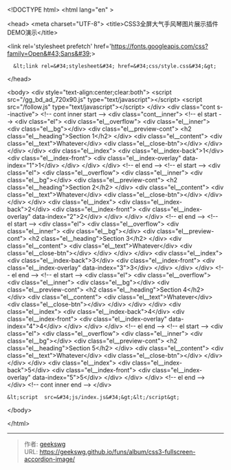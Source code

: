 # 

&lt;!DOCTYPE html&gt;
&lt;html lang=&#34;en&#34; &gt;

&lt;head&gt;
  &lt;meta charset=&#34;UTF-8&#34;&gt;
  &lt;title&gt;CSS3全屏大气手风琴图片展示插件DEMO演示&lt;/title&gt;
  
  
  &lt;link rel=&#39;stylesheet prefetch&#39; href=&#39;https://fonts.googleapis.com/css?family=Open&#43;Sans&#39;&gt;

      &lt;link rel=&#34;stylesheet&#34; href=&#34;css/style.css&#34;&gt;

  
&lt;/head&gt;

&lt;body&gt;
&lt;div style=&#34;text-align:center;clear:both&#34;&gt;
&lt;script src=&#34;/gg_bd_ad_720x90.js&#34; type=&#34;text/javascript&#34;&gt;&lt;/script&gt;
&lt;script src=&#34;/follow.js&#34; type=&#34;text/javascript&#34;&gt;&lt;/script&gt;
&lt;/div&gt;
  &lt;div class=&#34;cont s--inactive&#34;&gt;
  &lt;!-- cont inner start --&gt;
  &lt;div class=&#34;cont__inner&#34;&gt;
    &lt;!-- el start --&gt;
    &lt;div class=&#34;el&#34;&gt;
      &lt;div class=&#34;el__overflow&#34;&gt;
        &lt;div class=&#34;el__inner&#34;&gt;
          &lt;div class=&#34;el__bg&#34;&gt;&lt;/div&gt;
          &lt;div class=&#34;el__preview-cont&#34;&gt;
            &lt;h2 class=&#34;el__heading&#34;&gt;Section 1&lt;/h2&gt;
          &lt;/div&gt;
          &lt;div class=&#34;el__content&#34;&gt;
            &lt;div class=&#34;el__text&#34;&gt;Whatever&lt;/div&gt;
            &lt;div class=&#34;el__close-btn&#34;&gt;&lt;/div&gt;
          &lt;/div&gt;
        &lt;/div&gt;
      &lt;/div&gt;
      &lt;div class=&#34;el__index&#34;&gt;
        &lt;div class=&#34;el__index-back&#34;&gt;1&lt;/div&gt;
        &lt;div class=&#34;el__index-front&#34;&gt;
          &lt;div class=&#34;el__index-overlay&#34; data-index=&#34;1&#34;&gt;1&lt;/div&gt;
        &lt;/div&gt;
      &lt;/div&gt;
    &lt;/div&gt;
    &lt;!-- el end --&gt;
    &lt;!-- el start --&gt;
    &lt;div class=&#34;el&#34;&gt;
      &lt;div class=&#34;el__overflow&#34;&gt;
        &lt;div class=&#34;el__inner&#34;&gt;
          &lt;div class=&#34;el__bg&#34;&gt;&lt;/div&gt;
          &lt;div class=&#34;el__preview-cont&#34;&gt;
            &lt;h2 class=&#34;el__heading&#34;&gt;Section 2&lt;/h2&gt;
          &lt;/div&gt;
          &lt;div class=&#34;el__content&#34;&gt;
            &lt;div class=&#34;el__text&#34;&gt;Whatever&lt;/div&gt;
            &lt;div class=&#34;el__close-btn&#34;&gt;&lt;/div&gt;
          &lt;/div&gt;
        &lt;/div&gt;
      &lt;/div&gt;
      &lt;div class=&#34;el__index&#34;&gt;
        &lt;div class=&#34;el__index-back&#34;&gt;2&lt;/div&gt;
        &lt;div class=&#34;el__index-front&#34;&gt;
          &lt;div class=&#34;el__index-overlay&#34; data-index=&#34;2&#34;&gt;2&lt;/div&gt;
        &lt;/div&gt;
      &lt;/div&gt;
    &lt;/div&gt;
    &lt;!-- el end --&gt;
    &lt;!-- el start --&gt;
    &lt;div class=&#34;el&#34;&gt;
      &lt;div class=&#34;el__overflow&#34;&gt;
        &lt;div class=&#34;el__inner&#34;&gt;
          &lt;div class=&#34;el__bg&#34;&gt;&lt;/div&gt;
          &lt;div class=&#34;el__preview-cont&#34;&gt;
            &lt;h2 class=&#34;el__heading&#34;&gt;Section 3&lt;/h2&gt;
          &lt;/div&gt;
          &lt;div class=&#34;el__content&#34;&gt;
            &lt;div class=&#34;el__text&#34;&gt;Whatever&lt;/div&gt;
            &lt;div class=&#34;el__close-btn&#34;&gt;&lt;/div&gt;
          &lt;/div&gt;
        &lt;/div&gt;
      &lt;/div&gt;
      &lt;div class=&#34;el__index&#34;&gt;
        &lt;div class=&#34;el__index-back&#34;&gt;3&lt;/div&gt;
        &lt;div class=&#34;el__index-front&#34;&gt;
          &lt;div class=&#34;el__index-overlay&#34; data-index=&#34;3&#34;&gt;3&lt;/div&gt;
        &lt;/div&gt;
      &lt;/div&gt;
    &lt;/div&gt;
    &lt;!-- el end --&gt;
    &lt;!-- el start --&gt;
    &lt;div class=&#34;el&#34;&gt;
      &lt;div class=&#34;el__overflow&#34;&gt;
        &lt;div class=&#34;el__inner&#34;&gt;
          &lt;div class=&#34;el__bg&#34;&gt;&lt;/div&gt;
          &lt;div class=&#34;el__preview-cont&#34;&gt;
            &lt;h2 class=&#34;el__heading&#34;&gt;Section 4&lt;/h2&gt;
          &lt;/div&gt;
          &lt;div class=&#34;el__content&#34;&gt;
            &lt;div class=&#34;el__text&#34;&gt;Whatever&lt;/div&gt;
            &lt;div class=&#34;el__close-btn&#34;&gt;&lt;/div&gt;
          &lt;/div&gt;
        &lt;/div&gt;
      &lt;/div&gt;
      &lt;div class=&#34;el__index&#34;&gt;
        &lt;div class=&#34;el__index-back&#34;&gt;4&lt;/div&gt;
        &lt;div class=&#34;el__index-front&#34;&gt;
          &lt;div class=&#34;el__index-overlay&#34; data-index=&#34;4&#34;&gt;4&lt;/div&gt;
        &lt;/div&gt;
      &lt;/div&gt;
    &lt;/div&gt;
    &lt;!-- el end --&gt;
    &lt;!-- el start --&gt;
    &lt;div class=&#34;el&#34;&gt;
      &lt;div class=&#34;el__overflow&#34;&gt;
        &lt;div class=&#34;el__inner&#34;&gt;
          &lt;div class=&#34;el__bg&#34;&gt;&lt;/div&gt;
          &lt;div class=&#34;el__preview-cont&#34;&gt;
            &lt;h2 class=&#34;el__heading&#34;&gt;Section 5&lt;/h2&gt;
          &lt;/div&gt;
          &lt;div class=&#34;el__content&#34;&gt;
            &lt;div class=&#34;el__text&#34;&gt;Whatever&lt;/div&gt;
            &lt;div class=&#34;el__close-btn&#34;&gt;&lt;/div&gt;
          &lt;/div&gt;
        &lt;/div&gt;
      &lt;/div&gt;
      &lt;div class=&#34;el__index&#34;&gt;
        &lt;div class=&#34;el__index-back&#34;&gt;5&lt;/div&gt;
        &lt;div class=&#34;el__index-front&#34;&gt;
          &lt;div class=&#34;el__index-overlay&#34; data-index=&#34;5&#34;&gt;5&lt;/div&gt;
        &lt;/div&gt;
      &lt;/div&gt;
    &lt;/div&gt;
    &lt;!-- el end --&gt;
  &lt;/div&gt;
  &lt;!-- cont inner end --&gt;
&lt;/div&gt;


    &lt;script  src=&#34;js/index.js&#34;&gt;&lt;/script&gt;




&lt;/body&gt;

&lt;/html&gt;


---

> 作者: [geekswg](https://github.com/geekswg)  
> URL: https://geekswg.github.io/funs/album/css3-fullscreen-accordion-image/  

